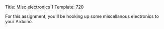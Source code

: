 Title: Misc electronics 1
Template: 720

For this assignment, you'll be hooking up some miscellanous
electronics to your Arduino.
